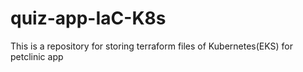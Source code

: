 # quiz-app-IaC-K8s
This is a repository for storing terraform files of Kubernetes(EKS) for petclinic app 
